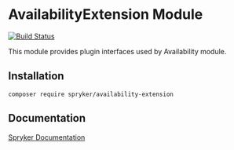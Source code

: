 # AvailabilityExtension Module
[![Build Status](https://travis-ci.org/spryker/availability-extension.svg)](https://travis-ci.org/spryker/availability-extension)

This module provides plugin interfaces used by Availability module.

## Installation

```
composer require spryker/availability-extension
```

## Documentation

[Spryker Documentation](https://documentation.spryker.com/module_guide/overview.htm)
